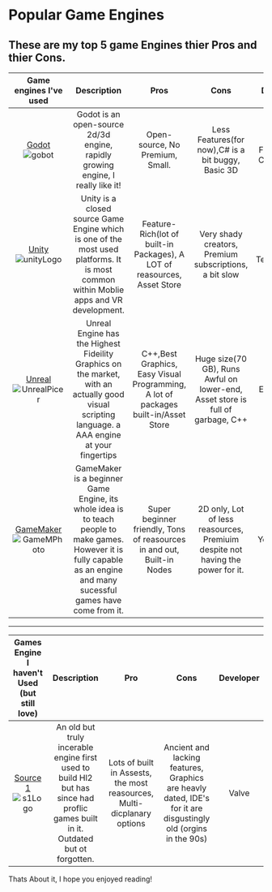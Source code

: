# Popular Game Engines 
These are my top 5 game Engines thier Pros and thier Cons. 
---
|                                   Game engines I've used                                                    | Description|   Pros   | Cons  |  Developer   |
| :----------------------------------------------------------------------------------------:                  | :---------:| :---------------: | :---------------: | :-----: |
|   [Godot](https://godotengine.org) ![gobot](https://godotengine.org/assets/press/logo_large_color_light.png)| Godot is an open-source 2d/3d engine, rapidly growing engine, I really like it! |   Open-source, No Premium, Small.|  Less Features(for now),C# is a bit buggy, Basic 3D|   Godot Foundation/ Community! |
| [Unity](https://unity.com/) ![unityLogo](https://cdn.sanity.io/images/fuvbjjlp/production/01c082f3046cc45548249c31406aeffd0a9a738e-296x100.png) | Unity is a closed source Game Engine which is one of the most used platforms. It is most common within Moblie apps and VR development. | Feature-Rich(lot of built-in Packages), A LOT of reasources, Asset Store | Very shady creators, Premium subscriptions, a bit slow | Unity Technologies |
| [Unreal](https://www.unrealengine.com/en-US) ![UnrealPicer](https://download.logo.wine/logo/Unreal_Engine/Unreal_Engine-Logo.wine.png) | Unreal Engine has the Highest Fideility Graphics on the market, with an actually good visual scripting language. a AAA engine at your fingertips| C++,Best Graphics, Easy Visual Programming, A lot of packages built-in/Asset Store | Huge size(70 GB), Runs Awful on lower-end, Asset store is full of garbage, C++| Epic Games|
|[GameMaker](https://gamemaker.io/en) ![GameMPhoto](https://encrypted-tbn0.gstatic.com/images?q=tbn:ANd9GcQYQxu43hdgMVeFs3fh5EKLHd92BbhoVEXQUw&s)| GameMaker is a beginner Game Engine, its whole idea is to teach people to make games. However it is fully capable as an engine and many sucessful games have come from it. | Super beginner friendly, Tons of reasources in and out, Built-in Nodes| 2D only, Lot of less reasources, Premiuim despite not having the power for it. | YoYo Games|
---
| Games Engine I haven't Used (but still love) | Description | Pro | Cons | Developer|
| :-------------------------------------: | :---------: | :-: | :-:  | :-------: |
| [Source 1](https://developer.valvesoftware.com/wiki/Source) ![s1Logo](https://upload.wikimedia.org/wikipedia/commons/thumb/6/67/Source_engine_logo_and_wordmark.svg/1200px-Source_engine_logo_and_wordmark.svg.png)| An old but truly incerable engine first used to build Hl2 but has since had proflic games built in it. Outdated but ot forgotten. | Lots of built in Assests, the most reasources, Multi-dicplanary options | Ancient and lacking features, Graphics are heavly dated, IDE's for it are disgustingly old (orgins in the 90s) | Valve |

Thats About it, I hope you enjoyed reading!
